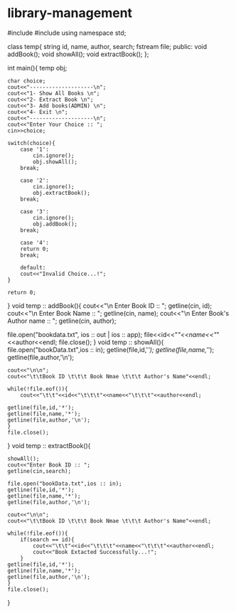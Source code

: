 # library-management

#include<iostream>
#include<fstream>
using namespace std;

class temp{
    string id, name, author, search;
    fstream file;
    public:
    void addBook();
    void showAll();
    void extractBook();
};

int main(){
    temp obj;

    char choice;
    cout<<"--------------------\n";
    cout<<"1- Show All Books \n";
    cout<<"2- Extract Book \n";
    cout<<"3- Add books(ADMIN) \n";
    cout<<"4- Exit \n";
    cout<<"--------------------\n";
    cout<<"Enter Your Choice :: ";
    cin>>choice;

    switch(choice){
        case '1':
            cin.ignore();
            obj.showAll();
        break; 

        case '2':
            cin.ignore();
            obj.extractBook();
        break;

        case '3':
            cin.ignore();
            obj.addBook();
        break;

        case '4':
        return 0;
        break;

        default:
        cout<<"Invalid Choice...!";
    }

    return 0;
}
void temp :: addBook(){
cout<<"\n Enter Book ID :: ";
getline(cin, id);
cout<<"\n Enter Book Name :: ";
getline(cin, name);
cout<<"\n Enter Book's Author name :: ";
getline(cin, author);

file.open("bookdata.txt", ios :: out | ios :: app);
file<<id<<"*"<<name<<"*"<<author<<endl;
file.close();
}
void temp :: showAll(){
    file.open("bookData.txt",ios :: in);
    getline(file,id,'*');
    getline(file,name,'*');
    getline(file,author,'\n');

    cout<<"\n\n";
    cout<<"\t\tBook ID \t\t\t Book Nmae \t\t\t Author's Name"<<endl;

    while(!file.eof()){
        cout<<"\t\t"<<id<<"\t\t\t"<<name<<"\t\t\t"<<author<<endl;

    getline(file,id,'*');
    getline(file,name,'*');
    getline(file,author,'\n');
    }
    file.close();
}
void temp :: extractBook(){

    showAll();
    cout<<"Enter Book ID :: ";
    getline(cin,search);

    file.open("bookData.txt",ios :: in);
    getline(file,id,'*');
    getline(file,name,'*');
    getline(file,author,'\n');

    cout<<"\n\n";
    cout<<"\t\tBook ID \t\t\t Book Nmae \t\t\t Author's Name"<<endl;

    while(!file.eof()){
        if(search == id){
            cout<<"\t\t"<<id<<"\t\t\t"<<name<<"\t\t\t"<<author<<endl;
            cout<<"Book Extacted Successfully...!";
        }
    getline(file,id,'*');
    getline(file,name,'*');
    getline(file,author,'\n');
    }
    file.close();
}
